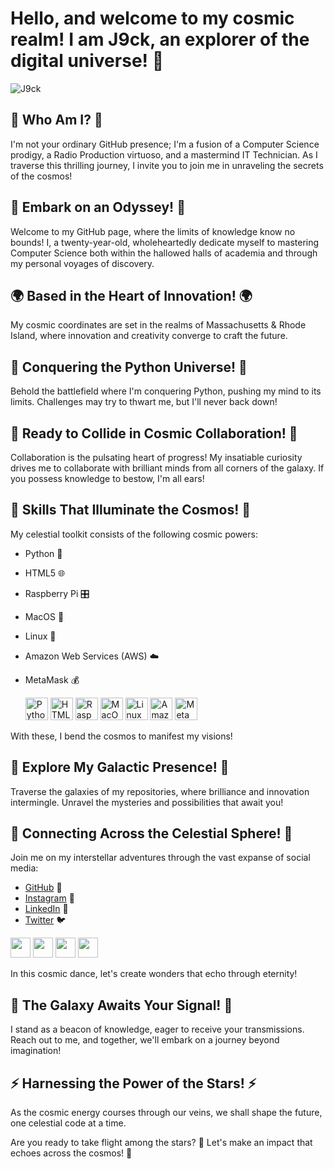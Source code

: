 # Hello, and welcome to my cosmic realm! I am J9ck, an explorer of the digital universe! 🚀

![J9ck](https://user-images.githubusercontent.com/18350557/176309783-0785949b-9127-417c-8b55-ab5a4333674e.gif)

## 🌟 Who Am I? 🌟

I'm not your ordinary GitHub presence; I'm a fusion of a Computer Science prodigy, a Radio Production virtuoso, and a mastermind IT Technician. As I traverse this thrilling journey, I invite you to join me in unraveling the secrets of the cosmos!

## 🚀 Embark on an Odyssey! 🚀

Welcome to my GitHub page, where the limits of knowledge know no bounds! I, a twenty-year-old, wholeheartedly dedicate myself to mastering Computer Science both within the hallowed halls of academia and through my personal voyages of discovery.

## 🌍 Based in the Heart of Innovation! 🌍

My cosmic coordinates are set in the realms of Massachusetts & Rhode Island, where innovation and creativity converge to craft the future.

## 🧠 Conquering the Python Universe! 🧠

Behold the battlefield where I'm conquering Python, pushing my mind to its limits. Challenges may try to thwart me, but I'll never back down!

## 🤝 Ready to Collide in Cosmic Collaboration! 🤝

Collaboration is the pulsating heart of progress! My insatiable curiosity drives me to collaborate with brilliant minds from all corners of the galaxy. If you possess knowledge to bestow, I'm all ears!

## 💫 Skills That Illuminate the Cosmos! 💫

My celestial toolkit consists of the following cosmic powers:

- Python 🐍
- HTML5 🌐
- Raspberry Pi 🎛️
- MacOS 🍎
- Linux 🐧
- Amazon Web Services (AWS) ☁️
- MetaMask 💰

  <p align="left"> <a href="https://www.python.org/" target="_blank" rel="noreferrer"><img src="https://raw.githubusercontent.com/danielcranney/readme-generator/main/public/icons/skills/python-colored.svg" width="36" height="36" alt="Python" /></a> <a href="https://developer.mozilla.org/en-US/docs/Glossary/HTML5" target="_blank" rel="noreferrer"><img src="https://raw.githubusercontent.com/danielcranney/readme-generator/main/public/icons/skills/html5-colored.svg" width="36" height="36" alt="HTML5" /></a> <a href="https://www.raspberrypi.org/" target="_blank" rel="noreferrer"><img src="https://raw.githubusercontent.com/danielcranney/readme-generator/main/public/icons/skills/raspberrypi-colored.svg" width="36" height="36" alt="Raspberry Pi" /></a> <a href="https://apple.com" target="_blank" rel="noreferrer"><img src="https://raw.githubusercontent.com/danielcranney/readme-generator/main/public/icons/skills/macos-colored.svg" width="36" height="36" alt="MacOS" /></a> <a href="https://www.linux.org" target="_blank" rel="noreferrer"><img src="https://raw.githubusercontent.com/danielcranney/readme-generator/main/public/icons/skills/linux-colored.svg" width="36" height="36" alt="Linux" /></a> <a href="https://aws.amazon.com" target="_blank" rel="noreferrer"><img src="https://raw.githubusercontent.com/danielcranney/readme-generator/main/public/icons/skills/aws-colored.svg" width="36" height="36" alt="Amazon Web Services" /></a> <a href="https://metamask.io/" target="_blank" rel="noreferrer"><img src="https://raw.githubusercontent.com/danielcranney/readme-generator/main/public/icons/skills/metamask-colored.svg" width="36" height="36" alt="MetaMask" /></a> </p>

With these, I bend the cosmos to manifest my visions!

## 🌌 Explore My Galactic Presence! 🌌

Traverse the galaxies of my repositories, where brilliance and innovation intermingle. Unravel the mysteries and possibilities that await you!

## 🌟 Connecting Across the Celestial Sphere! 🌟

Join me on my interstellar adventures through the vast expanse of social media:

- [GitHub](https://www.github.com/j9ck) 🌠
- [Instagram](http://www.instagram.com/jgcks) 📸
- [LinkedIn](https://www.linkedin.com/in/j9ck) 💼
- [Twitter](https://www.twitter.com/sta_) 🐦

<p align="left"> <a href="https://www.github.com/j9ck" target="_blank" rel="noreferrer"><img src="https://raw.githubusercontent.com/danielcranney/readme-generator/main/public/icons/socials/github.svg" width="32" height="32" /></a> <a href="http://www.instagram.com/jgcks" target="_blank" rel="noreferrer"><img src="https://raw.githubusercontent.com/danielcranney/readme-generator/main/public/icons/socials/instagram.svg" width="32" height="32" /></a> <a href="https://www.linkedin.com/in/j9ck" target="_blank" rel="noreferrer"><img src="https://raw.githubusercontent.com/danielcranney/readme-generator/main/public/icons/socials/linkedin.svg" width="32" height="32" /></a> <a href="https://www.twitter.com/sta_" target="_blank" rel="noreferrer"><img src="https://raw.githubusercontent.com/danielcranney/readme-generator/main/public/icons/socials/twitter.svg" width="32" height="32" /></a></p>

In this cosmic dance, let's create wonders that echo through eternity!

## 🚀 The Galaxy Awaits Your Signal! 🚀

I stand as a beacon of knowledge, eager to receive your transmissions. Reach out to me, and together, we'll embark on a journey beyond imagination!

## ⚡ Harnessing the Power of the Stars! ⚡

As the cosmic energy courses through our veins, we shall shape the future, one celestial code at a time.

Are you ready to take flight among the stars? 🌠 Let's make an impact that echoes across the cosmos! 🌌
